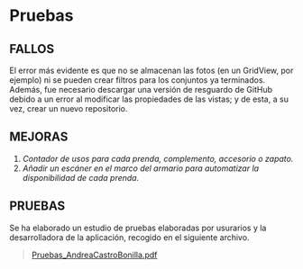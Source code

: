 # Pruebas

## FALLOS

El error más evidente es que no se almacenan las fotos (en un GridView, por ejemplo) ni se pueden crear filtros para los conjuntos ya terminados. Además, fue necesario descargar una versión de resguardo de GitHub debido a un error al modificar las propiedades de las vistas; y de esta, a su vez, crear un nuevo repositorio.

## MEJORAS

  1. *Contador de usos para cada prenda, complemento, accesorio o zapato.*
  2. *Añadir un escáner en el marco del armario para automatizar la disponibilidad de cada prenda.*

## PRUEBAS

Se ha elaborado un estudio de pruebas elaboradas por usurarios y la desarrolladora de la aplicación, recogido en el siguiente archivo.
> [Pruebas_AndreaCastroBonilla.pdf](https://github.com/AndreaCastroBonilla/integracion-dam/files/11590932/Pruebas_AndreaCastroBonilla.pdf)
